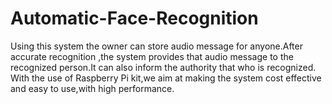 # Automatic-Face-Recognition


Using this system the owner can store audio message for anyone.After accurate recognition ,the system provides that audio message to the recognized person.It can also inform the authority that who is recognized. With the use of Raspberry Pi kit,we aim at making the system cost effective and easy to use,with high performance.
